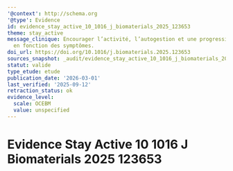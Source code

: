 ```yaml
---
'@context': http://schema.org
'@type': Evidence
id: evidence_stay_active_10_1016_j_biomaterials_2025_123653
theme: stay_active
message_clinique: Encourager l’activité, l’autogestion et une progression graduée
  en fonction des symptômes.
doi_url: https://doi.org/10.1016/j.biomaterials.2025.123653
sources_snapshot: _audit/evidence_stay_active_10_1016_j_biomaterials_2025_123653.json
statut: valide
type_etude: etude
publication_date: '2026-03-01'
last_verified: '2025-09-12'
retraction_status: ok
evidence_level:
  scale: OCEBM
  value: unspecified
---
```

# Evidence Stay Active 10 1016 J Biomaterials 2025 123653

